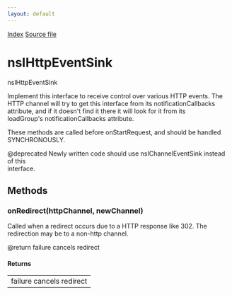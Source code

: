 ```yaml
---
layout: default
---
```

<div id='links'><a href="../index.html">Index</a>
<a href="http://dxr.mozilla.org/mozilla-central/source/netwerk/protocol/http/nsIHttpEventSink.idl">Source file</a>
</div>

# nsIHttpEventSink #
  
nsIHttpEventSink  
  
Implement this interface to receive control over various HTTP events.  The  
HTTP channel will try to get this interface from its notificationCallbacks  
attribute, and if it doesn't find it there it will look for it from its  
loadGroup's notificationCallbacks attribute.  
  
These methods are called before onStartRequest, and should be handled  
SYNCHRONOUSLY.  
  
@deprecated Newly written code should use nsIChannelEventSink instead of this  
interface.  
  

## Methods ##

### onRedirect(httpChannel, newChannel) ###
  
Called when a redirect occurs due to a HTTP response like 302.  The  
redirection may be to a non-http channel.  
  
@return failure cancels redirect  
  

#### Returns ####

<table>

<tr>
<td>failure cancels redirect  
</td>
</tr>

</table>
